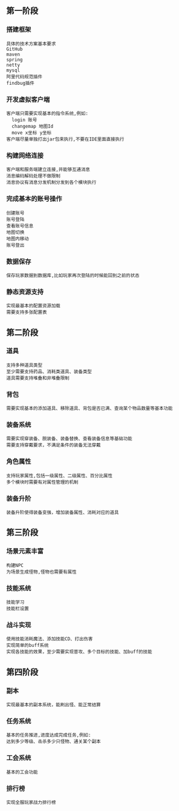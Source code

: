 ## 第一阶段

### 搭建框架
	具体的技术方案基本要求
	GitHub
	maven
	spring
	netty
	mysql
	阿里代码规范插件
	findbug插件

### 开发虚拟客户端
	客户端只需要实现基本的指令系统,例如:
	  login 账号
	  changemap 地图Id
	  move x坐标 y坐标
	客户端尽量单独打出jar包来执行,不要在IDE里面直接执行

### 构建网络连接
	客户端和服务端建立连接,并能够互通消息
	消息编码解码处理不做限制
	消息协议有消息分发机制分发到各个模块执行

### 完成基本的账号操作
	创建账号
	账号登陆
	查看账号信息
	地图切换
	地图内移动
	账号登出

### 数据保存
	保存玩家数据到数据库,比如玩家再次登陆的时候能回到之前的状态

### 静态资源支持
	实现最基本的配置资源加载
	需要支持多张配置表


## 第二阶段

### 道具
	支持多种道具类型
	至少需要支持药品、消耗类道具、装备类型
	道具需要支持堆叠和非堆叠限制

### 背包
	需要实现基本的添加道具、移除道具、背包是否已满、查询某个物品数量等基本功能

### 装备系统
	需要实现穿装备、脱装备、装备替换、查看装备信息等基础功能
	需要支持穿戴要求，不满足条件的装备无法穿戴

### 角色属性
	支持玩家属性,包括一级属性、二级属性、百分比属性
	多个模块时需要有对属性管理的机制

### 装备升阶
	装备升阶使得装备变强，增加装备属性、消耗对应的道具


## 第三阶段

### 场景元素丰富
	构建NPC
	为场景生成怪物,怪物也需要有属性
	 
	

### 技能系统
	技能学习
	技能栏设置

### 战斗实现
	使用技能消耗魔法、添加技能CD、打出伤害
	实现简单的buff系统
	实现各技能的效果，至少需要实现普攻、多个目标的技能、加buff的技能


## 第四阶段

### 副本
	实现最基本的副本系统，能刷出怪、能正常结算

### 任务系统
	基本的任务推进,进度达成完成任务,例如:
	达到多少等级、击杀多少只怪物、通关某个副本

### 工会系统
	基本的工会功能

### 排行榜
	实现全服玩家战力排行榜

